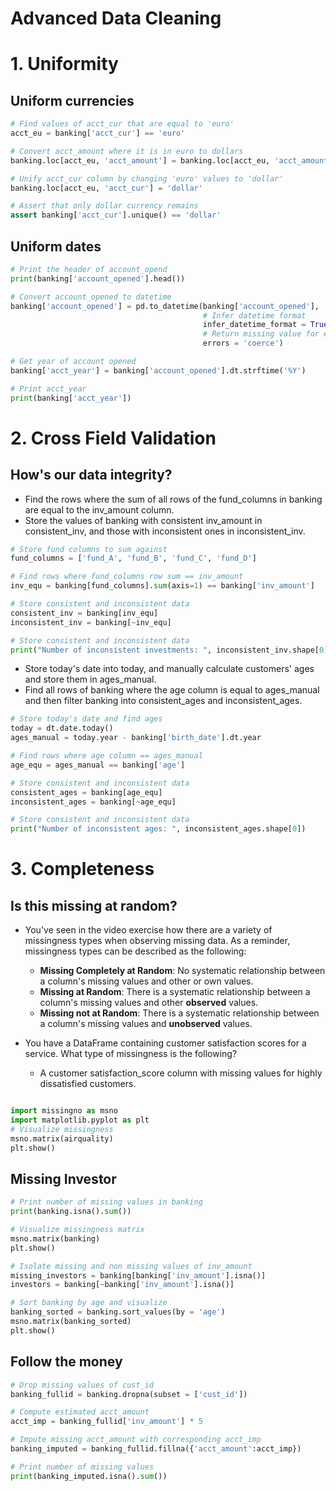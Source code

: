 # Advanced Data Cleaning 

# 1. **Uniformity**
## Uniform currencies

```py
# Find values of acct_cur that are equal to 'euro'
acct_eu = banking['acct_cur'] == 'euro'

# Convert acct_amount where it is in euro to dollars
banking.loc[acct_eu, 'acct_amount'] = banking.loc[acct_eu, 'acct_amount'] * 1.1

# Unify acct_cur column by changing 'euro' values to 'dollar'
banking.loc[acct_eu, 'acct_cur'] = 'dollar'

# Assert that only dollar currency remains
assert banking['acct_cur'].unique() == 'dollar'
```


## Uniform dates

```py
# Print the header of account_opend
print(banking['account_opened'].head())

# Convert account_opened to datetime
banking['account_opened'] = pd.to_datetime(banking['account_opened'],
                                           # Infer datetime format
                                           infer_datetime_format = True,
                                           # Return missing value for error
                                           errors = 'coerce') 

# Get year of account opened
banking['acct_year'] = banking['account_opened'].dt.strftime('%Y')

# Print acct_year
print(banking['acct_year'])
```

# 2. Cross Field Validation


## How's our data integrity?
* Find the rows where the sum of all rows of the fund_columns in banking are equal to the inv_amount column.
* Store the values of banking with consistent inv_amount in consistent_inv, and those with inconsistent ones in inconsistent_inv.

```py
# Store fund columns to sum against
fund_columns = ['fund_A', 'fund_B', 'fund_C', 'fund_D']

# Find rows where fund_columns row sum == inv_amount
inv_equ = banking[fund_columns].sum(axis=1) == banking['inv_amount']

# Store consistent and inconsistent data
consistent_inv = banking[inv_equ]
inconsistent_inv = banking[~inv_equ]

# Store consistent and inconsistent data
print("Number of inconsistent investments: ", inconsistent_inv.shape[0])
```
* Store today's date into today, and manually calculate customers' ages and store them in ages_manual.
* Find all rows of banking where the age column is equal to ages_manual and then filter banking into consistent_ages and inconsistent_ages.
```py
# Store today's date and find ages
today = dt.date.today()
ages_manual = today.year - banking['birth_date'].dt.year

# Find rows where age column == ages_manual
age_equ = ages_manual == banking['age']

# Store consistent and inconsistent data
consistent_ages = banking[age_equ]
inconsistent_ages = banking[~age_equ]

# Store consistent and inconsistent data
print("Number of inconsistent ages: ", inconsistent_ages.shape[0])
```


# 3. Completeness

## Is this missing at random?
* You've seen in the video exercise how there are a variety of missingness types when observing missing data. As a reminder, missingness types can be described as the following:

    * **Missing Completely at Random**: No systematic relationship between a column's missing values and other or own values.
    * **Missing at Random**: There is a systematic relationship between a column's missing values and other **observed** values.
    * **Missing not at Random**: There is a systematic relationship between a column's missing values and **unobserved** values.

* You have a DataFrame containing customer satisfaction scores for a service. What type of missingness is the following?
    - A customer satisfaction_score column with missing values for highly dissatisfied customers.



```py

import missingno as msno
import matplotlib.pyplot as plt
# Visualize missingness
msno.matrix(airquality)
plt.show()
```

## Missing Investor

```py
# Print number of missing values in banking
print(banking.isna().sum())

# Visualize missingness matrix
msno.matrix(banking)
plt.show()

# Isolate missing and non missing values of inv_amount
missing_investors = banking[banking['inv_amount'].isna()]
investors = banking[~banking['inv_amount'].isna()]

# Sort banking by age and visualize
banking_sorted = banking.sort_values(by = 'age')
msno.matrix(banking_sorted)
plt.show()
```

## Follow the money

```py
# Drop missing values of cust_id
banking_fullid = banking.dropna(subset = ['cust_id'])

# Compute estimated acct_amount
acct_imp = banking_fullid['inv_amount'] * 5

# Impute missing acct_amount with corresponding acct_imp
banking_imputed = banking_fullid.fillna({'acct_amount':acct_imp})

# Print number of missing values
print(banking_imputed.isna().sum())
```







































